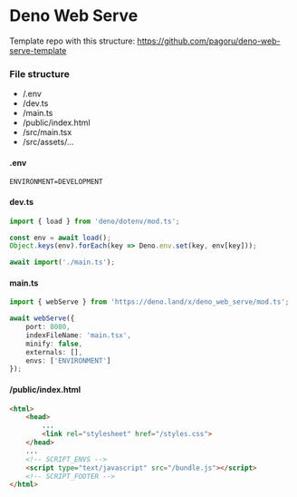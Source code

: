 # Deno Web Serve

Template repo with this structure: https://github.com/pagoru/deno-web-serve-template

### File structure
- /.env
- /dev.ts 
- /main.ts
- /public/index.html
- /src/main.tsx
- /src/assets/...

#### .env

```env
ENVIRONMENT=DEVELOPMENT
```

#### dev.ts

```ts
import { load } from 'deno/dotenv/mod.ts';

const env = await load();
Object.keys(env).forEach(key => Deno.env.set(key, env[key]));

await import('./main.ts');
```

#### main.ts

```ts
import { webServe } from 'https://deno.land/x/deno_web_serve/mod.ts';

await webServe({
	port: 8080,
	indexFileName: 'main.tsx',
	minify: false,
	externals: [],
	envs: ['ENVIRONMENT']
});
```

#### /public/index.html

```html
<html>
    <head>
        ...
        <link rel="stylesheet" href="/styles.css">
    </head>
    ...
    <!-- SCRIPT_ENVS -->
    <script type="text/javascript" src="/bundle.js"></script>
    <!-- SCRIPT_FOOTER -->
</html>
```

